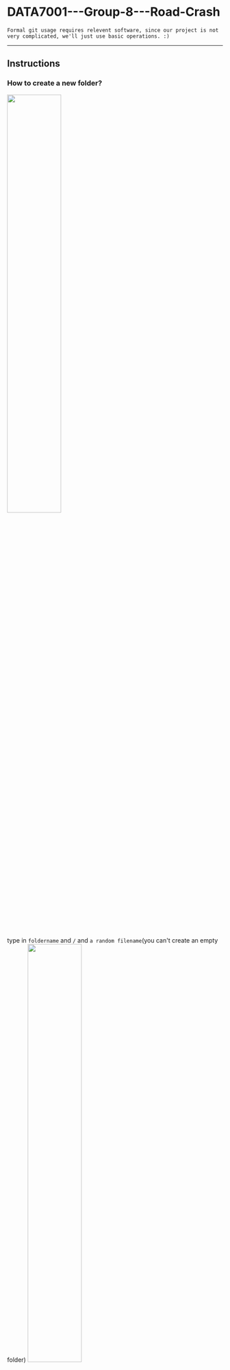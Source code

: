 # DATA7001---Group-8---Road-Crash
`Formal git usage requires relevent software, since our project is not very complicated, we'll just use basic operations. :)`

------
## Instructions
### How to create a new folder?
<img src="https://user-images.githubusercontent.com/89439984/133027074-072f2ff2-4e59-4282-a2df-5736dd7792d6.png" width=50% height=50% />

type in `foldername` and `/` and `a random filename`(you can't create an empty folder)
<img src="https://user-images.githubusercontent.com/89439984/133035379-c5329cba-7780-430e-a03e-bd10e0fc517b.png" width=50% height=50% />

<img src="https://user-images.githubusercontent.com/89439984/133035517-dbbafa33-124b-42fa-9ca8-bb5088a8f9bf.png" width=50% height=50% />

Uploading files is likewise.

### How to download files?
* <strong>Download all:</strong>
<img src="https://user-images.githubusercontent.com/89439984/133035778-6d96d417-e01a-4e8c-8c7f-831973a66ff7.png" width=50% height=50% />

* <strong>Download one specific file:</strong>
Rightclick on that file and choose `save the link as`
